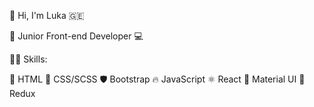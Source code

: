 👋 Hi, I'm Luka 🇬🇪

💼 Junior Front-end Developer 💻

🧑‍💻 Skills:

📝 HTML
🎨 CSS/SCSS
🛡️ Bootstrap
🔥 JavaScript
⚛️ React
💎 Material UI
🔄 Redux
